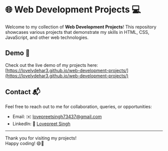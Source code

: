 # 🌐 Web Development Projects 💻

Welcome to my collection of **Web Development Projects**! This repository showcases various projects that demonstrate my skills in HTML, CSS, JavaScript, and other web technologies.

## Demo 🚀

Check out the live demo of my projects here:  
[https://lovelydehar3.github.io/web-development-projects/](https://lovelydehar3.github.io/web-development-projects/)

## Contact 📬

Feel free to reach out to me for collaboration, queries, or opportunities:

- Email: ✉️ lovepreetsingh73437@gmail.com  
- LinkedIn: 🔗 [Lovepreet Singh](https://www.linkedin.com/in/lovepreet-singh-6200a8287/)

---

Thank you for visiting my projects!  
Happy coding! 😄🎉
